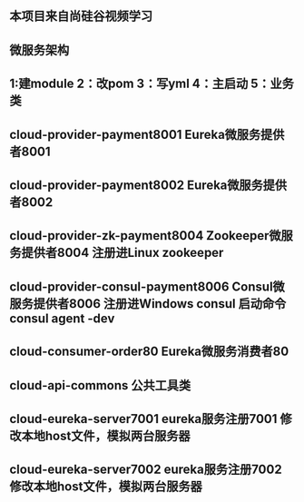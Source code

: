 ## 本项目来自尚硅谷视频学习
## 微服务架构 
## 1:建module 2：改pom 3：写yml 4：主启动 5：业务类
## cloud-provider-payment8001               Eureka微服务提供者8001
## cloud-provider-payment8002               Eureka微服务提供者8002
## cloud-provider-zk-payment8004            Zookeeper微服务提供者8004  注册进Linux zookeeper
## cloud-provider-consul-payment8006        Consul微服务提供者8006  注册进Windows consul  启动命令 consul agent -dev
## cloud-consumer-order80                   Eureka微服务消费者80
## cloud-api-commons                        公共工具类
## cloud-eureka-server7001 eureka服务注册7001   修改本地host文件，模拟两台服务器
## cloud-eureka-server7002 eureka服务注册7002   修改本地host文件，模拟两台服务器
